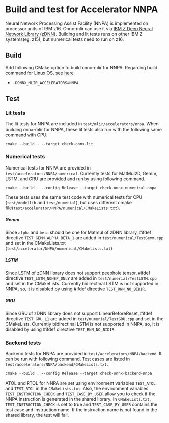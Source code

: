 <!--- SPDX-License-Identifier: Apache-2.0 -->

# Build and test for Accelerator NNPA

Neural Network Processing Assist Facility (NNPA) is implemented on processor units of IBM z16. Onnx-mlir can use it via  [IBM Z Deep Neural Network Library (zDNN)](https://github.com/IBM/zDNN). Building and lit tests runs on other IBM Z systems(eg. z15), but numerical tests need to run on z16.

## Build

Add following CMake option to build onnx-mlir for NNPA. Regarding build command for Linux OS, see [here](https://github.com/onnx/onnx-mlir/blob/main/docs/BuildOnLinuxOSX.md/#build)

- `-DONNX_MLIR_ACCELERATORS=NNPA`

## Test

### Lit tests

The lit tests for NNPA are included in `test/mlir/accelerators/nnpa`. When building onnx-mlir for NNPA, these lit tests also run with the following same command with CPU.

```
cmake --build . --target check-onnx-lit
```

### Numerical tests

Numerical tests for NNPA are provided in `test/accelerators/NNPA/numerical`. Currently tests for MatMul2D, Gemm, LSTM, and GRU are provided and run by using following command.

```
cmake --build . --config Release --target check-onnx-numerical-nnpa
```

These tests uses the same test code with numerical tests for CPU (`test/modellib` and `test/numerial`), but uses different cmake file(`test/accelerator/NNPA/numerical/CMakeLists.txt`).

##### Gemm
Since `alpha` and `beta` should be one for Matmul of zDNN library, #ifdef directive `TEST_GEMM_ALPHA_BETA_1` are added in `test/numerical/TestGemm.cpp` and set in the CMakeLists.txt (`test/accelerator/NNPA/numerical/CMakeLists.txt`)

##### LSTM
Since LSTM of zDNN library does not support peephole tensor, #ifdef directive `TEST_LSTM_NONEP_ONLY` are added in `test/numerial/TestLSTM.cpp` and set in the CMakeLists. Currently bidirectinal LSTM is not supported in NNPA, so, it is disabled by using #ifdef directive `TEST_RNN_NO_BIDIR`.

##### GRU
Since GRU of zDNN library does not support LinearBeforeReset, #ifdef directive `TEST_GRU_L1` are added in `test/numerial/TestGRU.cpp` and set in the CMakeLists. Currently bidirectinal LSTM is not supported in NNPA, so, it is disabled by using #ifdef directive `TEST_RNN_NO_BIDIR`.

### Backend tests

Backend tests for NNPA are provided in `test/accelerators/NNPA/backend`. It can be run with following command. Test cases are listed in `test/accelerators/NNPA/backend/CMakeLists.txt`. 

```
cmake --build . --config Release --target check-onnx-backend-nnpa
```

ATOL and RTOL for NNPA are set using environment variables `TEST_ATOL` and `TEST_RTOL` in the `CMakeLists.txt`.
Also, the environment variables `TEST_INSTRUCTION_CHECK` and `TEST_CASE_BY_USER` allow you to check if the NNPA instruction is generated in the shared library. In `CMakeLists.txt`, `TEST_INSTRUCTION_CHECK` is set to true and `TEST_CASE_BY_USER` contains the test case and instruction name. If the instruction name is not found in the shared library, the test will fail.
